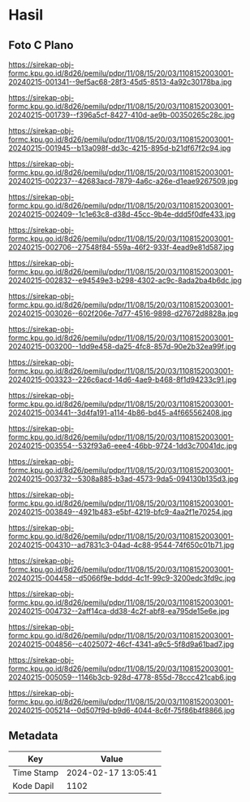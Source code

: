 # Hasil

## Foto C Plano

https://sirekap-obj-formc.kpu.go.id/8d26/pemilu/pdpr/11/08/15/20/03/1108152003001-20240215-001341--9ef5ac68-28f3-45d5-8513-4a92c30178ba.jpg

https://sirekap-obj-formc.kpu.go.id/8d26/pemilu/pdpr/11/08/15/20/03/1108152003001-20240215-001739--f396a5cf-8427-410d-ae9b-00350265c28c.jpg

https://sirekap-obj-formc.kpu.go.id/8d26/pemilu/pdpr/11/08/15/20/03/1108152003001-20240215-001945--b13a098f-dd3c-4215-895d-b21df67f2c94.jpg

https://sirekap-obj-formc.kpu.go.id/8d26/pemilu/pdpr/11/08/15/20/03/1108152003001-20240215-002237--42683acd-7879-4a6c-a26e-d1eae9267509.jpg

https://sirekap-obj-formc.kpu.go.id/8d26/pemilu/pdpr/11/08/15/20/03/1108152003001-20240215-002409--1c1e63c8-d38d-45cc-9b4e-ddd5f0dfe433.jpg

https://sirekap-obj-formc.kpu.go.id/8d26/pemilu/pdpr/11/08/15/20/03/1108152003001-20240215-002706--27548f84-559a-46f2-933f-4ead9e81d587.jpg

https://sirekap-obj-formc.kpu.go.id/8d26/pemilu/pdpr/11/08/15/20/03/1108152003001-20240215-002832--e94549e3-b298-4302-ac9c-8ada2ba4b6dc.jpg

https://sirekap-obj-formc.kpu.go.id/8d26/pemilu/pdpr/11/08/15/20/03/1108152003001-20240215-003026--602f206e-7d77-4516-9898-d27672d8828a.jpg

https://sirekap-obj-formc.kpu.go.id/8d26/pemilu/pdpr/11/08/15/20/03/1108152003001-20240215-003200--1dd9e458-da25-4fc8-857d-90e2b32ea99f.jpg

https://sirekap-obj-formc.kpu.go.id/8d26/pemilu/pdpr/11/08/15/20/03/1108152003001-20240215-003323--226c6acd-14d6-4ae9-b468-8f1d94233c91.jpg

https://sirekap-obj-formc.kpu.go.id/8d26/pemilu/pdpr/11/08/15/20/03/1108152003001-20240215-003441--3d4fa191-a114-4b86-bd45-a4f665562408.jpg

https://sirekap-obj-formc.kpu.go.id/8d26/pemilu/pdpr/11/08/15/20/03/1108152003001-20240215-003554--532f93a6-eee4-46bb-9724-1dd3c70041dc.jpg

https://sirekap-obj-formc.kpu.go.id/8d26/pemilu/pdpr/11/08/15/20/03/1108152003001-20240215-003732--5308a885-b3ad-4573-9da5-094130b135d3.jpg

https://sirekap-obj-formc.kpu.go.id/8d26/pemilu/pdpr/11/08/15/20/03/1108152003001-20240215-003849--4921b483-e5bf-4219-bfc9-4aa2f1e70254.jpg

https://sirekap-obj-formc.kpu.go.id/8d26/pemilu/pdpr/11/08/15/20/03/1108152003001-20240215-004310--ad7831c3-04ad-4c88-9544-74f650c01b71.jpg

https://sirekap-obj-formc.kpu.go.id/8d26/pemilu/pdpr/11/08/15/20/03/1108152003001-20240215-004458--d5066f9e-bddd-4c1f-99c9-3200edc3fd9c.jpg

https://sirekap-obj-formc.kpu.go.id/8d26/pemilu/pdpr/11/08/15/20/03/1108152003001-20240215-004732--2aff14ca-dd38-4c2f-abf8-ea795de15e6e.jpg

https://sirekap-obj-formc.kpu.go.id/8d26/pemilu/pdpr/11/08/15/20/03/1108152003001-20240215-004856--c4025072-46cf-4341-a9c5-5f8d9a61bad7.jpg

https://sirekap-obj-formc.kpu.go.id/8d26/pemilu/pdpr/11/08/15/20/03/1108152003001-20240215-005059--1146b3cb-928d-4778-855d-78ccc421cab6.jpg

https://sirekap-obj-formc.kpu.go.id/8d26/pemilu/pdpr/11/08/15/20/03/1108152003001-20240215-005214--0d507f9d-b9d6-4044-8c6f-75f86b4f8866.jpg


## Metadata

| Key        | Value               |
| ---------- | ------------------- |
| Time Stamp | 2024-02-17 13:05:41 |
| Kode Dapil | 1102                |



